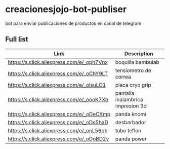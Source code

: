 # creacionesjojo-bot-publiser
bot para enviar publicaciones de productos en canal de telegram
## Full list

| Link                                           |    Description                                 |
|------------------------------------------------|------------------------------------------------|
| https://s.click.aliexpress.com/e/_oph7Vnx      |   boquilla bambulab                            |
| https://s.click.aliexpress.com/e/_oChY9LT      |   tensiometro de correa                        |
| https://s.click.aliexpress.com/e/_olsuLO1      |   placa cryo grip                              |
| https://s.click.aliexpress.com/e/_oooK7Xb      |   pantalla inalambrica impresion 3d            |
| https://s.click.aliexpress.com/e/_oDeCXmp      |   panda knomi                                  |
| https://s.click.aliexpress.com/e/_oDs5haD      |    desbarbador                                 |
| https://s.click.aliexpress.com/e/_onL56oh      |   tubo teflon                                  |
| https://s.click.aliexpress.com/e/_oDoBD2v      |   panda power                                  |

## 